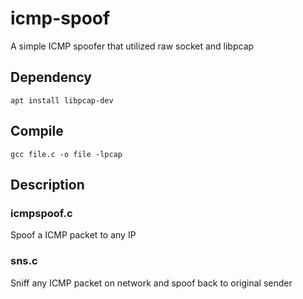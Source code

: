 # icmp-spoof
A simple ICMP spoofer that utilized raw socket and libpcap


## Dependency
```
apt install libpcap-dev
```

## Compile
```
gcc file.c -o file -lpcap
```

## Description
### icmpspoof.c
Spoof a ICMP packet to any IP <br />

### sns.c
Sniff any ICMP packet on network and spoof back to original sender <br />
